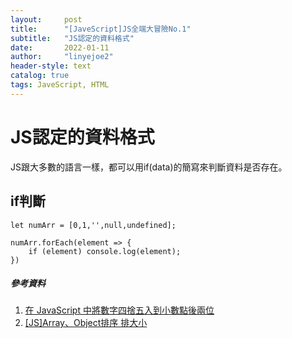 ```yaml
---
layout:     post
title:      "[JaveScript]JS全端大冒險No.1"
subtitle:   "JS認定的資料格式"
date:       2022-01-11
author:     "linyejoe2"
header-style: text
catalog: true
tags: JaveScript, HTML
---
```


#  JS認定的資料格式

JS跟大多數的語言一樣，都可以用if(data)的簡寫來判斷資料是否存在。
<!--more-->


## if判斷

```javascript=
let numArr = [0,1,'',null,undefined];

numArr.forEach(element => {
    if (element) console.log(element);
})
```

##### 參考資料
1. [在 JavaScript 中將數字四捨五入到小數點後兩位](https://www.delftstack.com/zh-tw/howto/javascript/javascript-round-to-2-decimal-places/)
2. [\[JS\]Array、Object排序 排大小](https://mrcodingroom.freesite.host/jsarray%E3%80%81object%E6%8E%92%E5%BA%8F-%E6%8E%92%E5%A4%A7%E5%B0%8F/)
